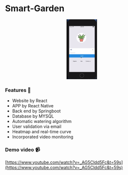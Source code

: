 # Smart-Garden

<div align="center"><img src="./pic.png" width="20%"/></div>


### Features 🤩

- Website by React
- APP by React Native
- Back end by Springboot
- Database by MYSQL
- Automatic watering algorithm
- User validation via email
- Heatmap and real-time curve
- Incorporated video monitoring 

### Demo video 📹

[https://www.youtube.com/watch?v=_AG5Cldd5Fc&t=59s](https://www.youtube.com/watch?v=_AG5Cldd5Fc&t=59s)
